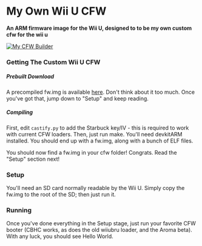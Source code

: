 # My Own Wii U CFW
**An ARM firmware image for the Wii U, designed to to be my own custom cfw for the wii u**

[![My CFW Builder](https://github.com/BadMochaCFW/BadMochaLoader/actions/workflows/build.yml/badge.svg)](https://github.com/BadMochaCFW/BadMochaLoader/actions/workflows/build.yml)
### Getting The Custom Wii U CFW
##### Prebuilt Download
A precompiled fw.img is available [here](github.com/PokeyManatee4/mywiiucfw/actions). Don't think about it too much. Once you've got that, jump down to "Setup" and keep reading.

##### Compiling
First, edit `castify.py` to add the Starbuck key/IV - this is required to work with current CFW loaders. Then, just run make. You'll need devkitARM installed. You should end up with a fw.img, along with a bunch of ELF files.

You should now find a fw.img in your cfw folder! Congrats. Read the "Setup" section next!

### Setup
You'll need an SD card normally readable by the Wii U. Simply copy the fw.img to the root of the SD; then just run it.

### Running
Once you've done everything in the Setup stage, just run your favorite CFW booter (CBHC works, as does the old wiiubru loader, and the Aroma beta). With any luck, you should see Hello World.
